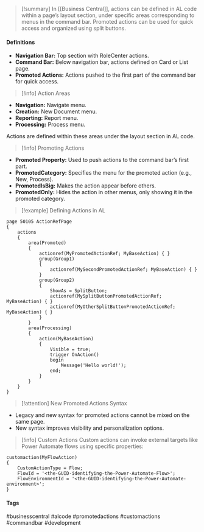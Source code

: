 >[!summary]
In [[Business Central]], actions can be defined in AL code within a page’s layout section, under specific areas corresponding to menus in the command bar. Promoted actions can be used for quick access and organized using split buttons.

#### Definitions
- **Navigation Bar:** Top section with RoleCenter actions.
- **Command Bar:** Below navigation bar, actions defined on Card or List page.
- **Promoted Actions:** Actions pushed to the first part of the command bar for quick access.

>[!info] Action Areas
- **Navigation:** Navigate menu.
- **Creation:** New Document menu.
- **Reporting:** Report menu.
- **Processing:** Process menu.

Actions are defined within these areas under the layout section in AL code.

>[!info] Promoting Actions
- **Promoted Property:** Used to push actions to the command bar’s first part.
- **PromotedCategory:** Specifies the menu for the promoted action (e.g., New, Process).
- **PromotedIsBig:** Makes the action appear before others.
- **PromotedOnly:** Hides the action in other menus, only showing it in the promoted category.

>[!example] Defining Actions in AL
```al
page 50105 ActionRefPage
{
    actions
    {
        area(Promoted)
        {
            actionref(MyPromotedActionRef; MyBaseAction) { }
            group(Group1)
            {
                actionref(MySecondPromotedActionRef; MyBaseAction) { }
            }
            group(Group2)
            {
                ShowAs = SplitButton;
                actionref(MySplitButtonPromotedActionRef; MyBaseAction) { }
                actionref(MyOtherSplitButtonPromotedActionRef; MyBaseAction) { }
            }
        }
        area(Processing)
        {
            action(MyBaseAction)
            {
                Visible = true;
                trigger OnAction()
                begin
                    Message('Hello world!');
                end;
            }
        }
    }
}
```

>[!attention] New Promoted Actions Syntax
- Legacy and new syntax for promoted actions cannot be mixed on the same page.
- New syntax improves visibility and personalization options.

>[!info] Custom Actions
Custom actions can invoke external targets like Power Automate flows using specific properties:
```al
customaction(MyFlowAction)
{
    CustomActionType = Flow;
    FlowId = '<the-GUID-identifying-the-Power-Automate-Flow>';
    FlowEnvironmentId = '<the-GUID-identifying-the-Power-Automate-environment>';
}
```

#### Tags
#businesscentral #alcode #promotedactions #customactions #commandbar #development
